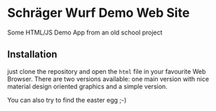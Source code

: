 # Schräger Wurf Demo Web Site

Some HTML/JS Demo App from an old school project

## Installation

just clone the repository and open the `html` file in your favourite Web Browser. There are two versions available: one main version with nice material design oriented graphics and a simple version.

You can also try to find the easter egg ;-)
